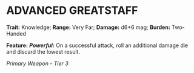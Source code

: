 ﻿# ADVANCED GREATSTAFF

**Trait:** Knowledge; **Range:** Very Far; **Damage:** d6+6 mag; **Burden:** Two-Handed

**Feature:** ***Powerful:*** On a successful attack, roll an additional damage die and discard the lowest result.

*Primary Weapon - Tier 3*
